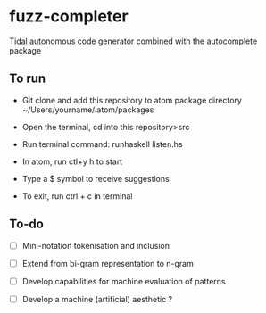 # fuzz-completer

Tidal autonomous code generator combined with the autocomplete package 


## To run 

* Git clone and add this repository to atom package directory ~/Users/yourname/.atom/packages

* Open the terminal, cd into this repository>src

* Run terminal command: runhaskell listen.hs

* In atom, run ctl+y h to start

* Type a $ symbol to receive suggestions

* To exit, run ctrl + c in terminal


## To-do

- [ ] Mini-notation tokenisation and inclusion
- [ ] Extend from bi-gram representation to n-gram 
- [ ] Develop capabilities for machine evaluation of patterns
- [ ] Develop a machine (artificial) aesthetic ?

